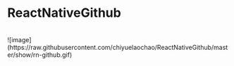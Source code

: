 # ReactNativeGithub
</br>
![image](https://raw.githubusercontent.com/chiyuelaochao/ReactNativeGithub/master/show/rn-github.gif)